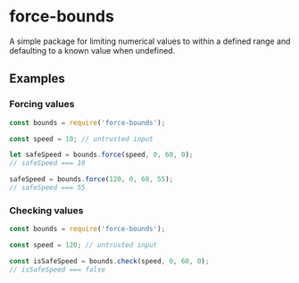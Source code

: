 # force-bounds

A simple package for limiting numerical values to within a defined range and defaulting to a known value when undefined.


## Examples
### Forcing values
```javascript
const bounds = require('force-bounds');

const speed = 10; // untrusted input

let safeSpeed = bounds.force(speed, 0, 60, 0);
// safeSpeed === 10

safeSpeed = bounds.force(120, 0, 60, 55);
// safeSpeed === 55
```

### Checking values
```javascript
const bounds = require('force-bounds');

const speed = 120; // untrusted input

const isSafeSpeed = bounds.check(speed, 0, 60, 0);
// isSafeSpeed === false
```


